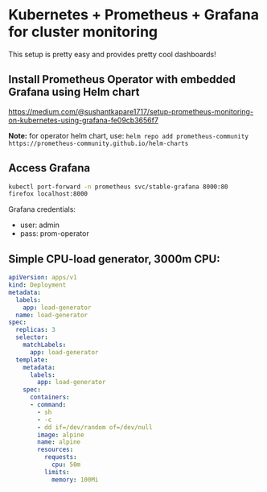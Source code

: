 # Kubernetes + Prometheus + Grafana for cluster monitoring

This setup is pretty easy and provides pretty cool dashboards!

## Install Prometheus Operator with embedded Grafana using Helm chart

https://medium.com/@sushantkapare1717/setup-prometheus-monitoring-on-kubernetes-using-grafana-fe09cb3656f7

**Note:** for operator helm chart, use: `helm repo add prometheus-community https://prometheus-community.github.io/helm-charts`

## Access Grafana

```sh
kubectl port-forward -n prometheus svc/stable-grafana 8000:80
firefox localhost:8000
```

Grafana credentials:
* user: admin
* pass: prom-operator

## Simple CPU-load generator, 3000m CPU:

```yaml
apiVersion: apps/v1
kind: Deployment
metadata:
  labels:
    app: load-generator
  name: load-generator
spec:
  replicas: 3
  selector:
    matchLabels:
      app: load-generator
  template:
    metadata:
      labels:
        app: load-generator
    spec:
      containers:
      - command:
        - sh
        - -c
        - dd if=/dev/random of=/dev/null
        image: alpine
        name: alpine
        resources:
          requests:
            cpu: 50m
          limits:
            memory: 100Mi
```


